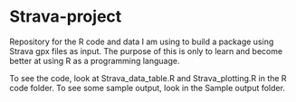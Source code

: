 # Strava-project
Repository for the R code and data I am using to build a package using Strava gpx files as input.
The purpose of this is only to learn and become better at using R as a programming language.

To see the code, look at Strava_data_table.R and Strava_plotting.R in the R code folder.
To see some sample output, look in the Sample output folder.